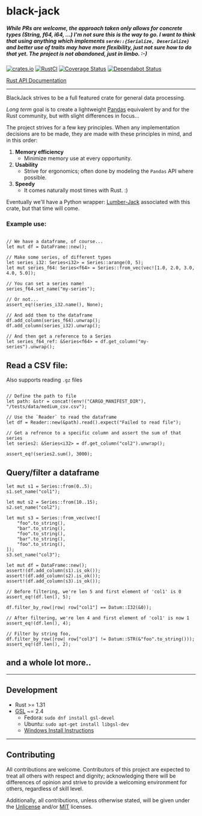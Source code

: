 # black-jack

##### While PRs are welcome, the approach taken only allows for concrete types (String, f64, i64, ...) I'm not sure this is the way to go. I want to think that using anything which implements `serde::{Serialize, Deserialize}` and better use of traits may have more flexibility, just not sure how to do that yet. The project is not abandoned, just in limbo. :-)

[![crates.io](http://meritbadge.herokuapp.com/black-jack)](https://crates.io/crates/black-jack) 
[![RustCI](https://github.com/milesgranger/black-jack/workflows/RustCI/badge.svg?branch=master)](https://github.com/milesgranger/black-jack/actions?query=branch=master) 
[![Coverage Status](https://coveralls.io/repos/github/milesgranger/black-jack/badge.svg?branch=master)](https://coveralls.io/github/milesgranger/black-jack?branch=master)
[![Dependabot Status](https://api.dependabot.com/badges/status?host=github&repo=milesgranger/black-jack)](https://dependabot.com)



[Rust API Documentation](https://docs.rs/black-jack)

---

BlackJack strives to be a full featured crate for general data processing.


_Long term_ goal is to create a lightweight [Pandas](https://pandas.pydata.org/) equivalent
by and for the Rust community, but with slight differences in focus...


The project strives for a few key principles. When any implementation decisions are to be made,
they are made with these principles in mind, and in this order:
1. **Memory efficiency**
    - Minimize memory use at every opportunity.
2. **Usability**
    - Strive for ergonomics; often done by modeling the `Pandas` API where possible.
3. **Speedy**
    - It comes naturally most times with Rust. :)


Eventually we'll have a Python wrapper: [Lumber-Jack](https://github.com/milesgranger/lumber-jack)
associated with this crate, but that time will come.

### Example use:

```rust,skt-default

// We have a dataframe, of course...
let mut df = DataFrame::new();

// Make some series, of different types
let series_i32: Series<i32> = Series::arange(0, 5);
let mut series_f64: Series<f64> = Series::from_vec(vec![1.0, 2.0, 3.0, 4.0, 5.0]);

// You can set a series name!
series_f64.set_name("my-series");

// Or not... 
assert_eq!(series_i32.name(), None);

// And add them to the dataframe
df.add_column(series_f64).unwrap();
df.add_column(series_i32).unwrap();

// And then get a reference to a Series
let series_f64_ref: &Series<f64> = df.get_column("my-series").unwrap();

```

## Read a CSV file:
Also supports reading `.gz` files

```rust,skt-default

// Define the path to file
let path: &str = concat!(env!("CARGO_MANIFEST_DIR"), "/tests/data/medium_csv.csv");

// Use the `Reader` to read the dataframe
let df = Reader::new(&path).read().expect("Failed to read file");

// Get a refrence to a specific column and assert the sum of that series
let series2: &Series<i32> = df.get_column("col2").unwrap();

assert_eq!(series2.sum(), 3000);

```

## Query/filter a dataframe

```rust,skt-default
let mut s1 = Series::from(0..5);
s1.set_name("col1");

let mut s2 = Series::from(10..15);
s2.set_name("col2");

let mut s3 = Series::from_vec(vec![
    "foo".to_string(),
    "bar".to_string(),
    "foo".to_string(),
    "bar".to_string(),
    "foo".to_string(),
]);
s3.set_name("col3");

let mut df = DataFrame::new();
assert!(df.add_column(s1).is_ok());
assert!(df.add_column(s2).is_ok());
assert!(df.add_column(s3).is_ok());

// Before filtering, we're len 5 and first element of 'col1' is 0
assert_eq!(df.len(), 5);

df.filter_by_row(|row| row["col1"] == Datum::I32(&0));

// After filtering, we're len 4 and first element of 'col1' is now 1
assert_eq!(df.len(), 4);

// Filter by string foo,
df.filter_by_row(|row| row["col3"] != Datum::STR(&"foo".to_string()));
assert_eq!(df.len(), 2);
```


## and a whole lot more..


---

## Development

- Rust >= 1.31
- [GSL](https://www.gnu.org/software/gsl/) ~= 2.4
    - Fedora: `sudo dnf install gsl-devel`
    - Ubuntu: `sudo apt-get install libgsl-dev`
    - [Windows Install Instructions](https://www.gnu.org/software/gsl/extras/native_win_builds.html)

---

## Contributing

All contributions are welcome. Contributors of this project are expected to treat all
others with respect and dignity; acknowledging there will be differences of opinion
and strive to provide a welcoming environment for others, regardless of skill level.

Additionally, all contributions, unless otherwise stated, will be given under the [Unlicense](http://unlicense.org/) 
and/or [MIT](https://en.wikipedia.org/wiki/MIT_License) licenses.

